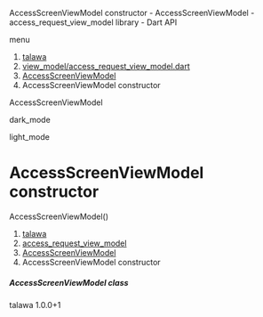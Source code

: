 




AccessScreenViewModel constructor - AccessScreenViewModel - access\_request\_view\_model library - Dart API







menu

1. [talawa](../../index.html)
2. [view\_model/access\_request\_view\_model.dart](../../view_model_access_request_view_model/view_model_access_request_view_model-library.html)
3. [AccessScreenViewModel](../../view_model_access_request_view_model/AccessScreenViewModel-class.html)
4. AccessScreenViewModel constructor

AccessScreenViewModel


dark\_mode

light\_mode




# AccessScreenViewModel constructor


AccessScreenViewModel()

 


1. [talawa](../../index.html)
2. [access\_request\_view\_model](../../view_model_access_request_view_model/view_model_access_request_view_model-library.html)
3. [AccessScreenViewModel](../../view_model_access_request_view_model/AccessScreenViewModel-class.html)
4. AccessScreenViewModel constructor

##### AccessScreenViewModel class





talawa
1.0.0+1







